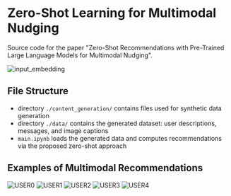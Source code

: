 # Zero-Shot Learning for Multimodal Nudging
Source code for the paper "Zero-Shot Recommendations with Pre-Trained Large Language Models for Multimodal Nudging".

![input_embedding](https://github.com/paxnea/wain23/assets/38059493/5235c3fc-5314-4b10-a6fe-f9b5f36f3839)

## File Structure
* directory `./content_generation/` contains files used for synthetic data generation
* directory `./data/` contains the generated dataset: user descriptions, messages, and image captions
* `main.ipynb` loads the generated data and computes recommendations via the proposed zero-shot approach

## Examples of Multimodal Recommendations
![USER0](https://github.com/paxnea/wain23/assets/38059493/491abffe-2bbd-4cdd-9638-10a6cd1343a1)
![USER1](https://github.com/paxnea/wain23/assets/38059493/8b03425d-a99f-4cce-9728-40bb57a5e332)
![USER2](https://github.com/paxnea/wain23/assets/38059493/6df71c30-50a1-4115-9ca3-763d714624db)
![USER3](https://github.com/paxnea/wain23/assets/38059493/a03e1a70-31b7-40ff-8372-efde6414dc4f)
![USER4](https://github.com/paxnea/wain23/assets/38059493/34fd0d99-1681-4525-9ef7-ea02770e5bce)
